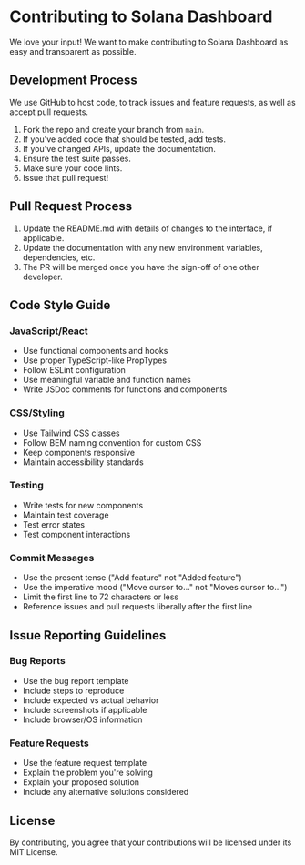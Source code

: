 # Contributing to Solana Dashboard

We love your input! We want to make contributing to Solana Dashboard as easy and transparent as possible.

## Development Process

We use GitHub to host code, to track issues and feature requests, as well as accept pull requests.

1. Fork the repo and create your branch from `main`.
2. If you've added code that should be tested, add tests.
3. If you've changed APIs, update the documentation.
4. Ensure the test suite passes.
5. Make sure your code lints.
6. Issue that pull request!

## Pull Request Process

1. Update the README.md with details of changes to the interface, if applicable.
2. Update the documentation with any new environment variables, dependencies, etc.
3. The PR will be merged once you have the sign-off of one other developer.

## Code Style Guide

### JavaScript/React

- Use functional components and hooks
- Use proper TypeScript-like PropTypes
- Follow ESLint configuration
- Use meaningful variable and function names
- Write JSDoc comments for functions and components

### CSS/Styling

- Use Tailwind CSS classes
- Follow BEM naming convention for custom CSS
- Keep components responsive
- Maintain accessibility standards

### Testing

- Write tests for new components
- Maintain test coverage
- Test error states
- Test component interactions

### Commit Messages

- Use the present tense ("Add feature" not "Added feature")
- Use the imperative mood ("Move cursor to..." not "Moves cursor to...")
- Limit the first line to 72 characters or less
- Reference issues and pull requests liberally after the first line

## Issue Reporting Guidelines

### Bug Reports

- Use the bug report template
- Include steps to reproduce
- Include expected vs actual behavior
- Include screenshots if applicable
- Include browser/OS information

### Feature Requests

- Use the feature request template
- Explain the problem you're solving
- Explain your proposed solution
- Include any alternative solutions considered

## License

By contributing, you agree that your contributions will be licensed under its MIT License.

